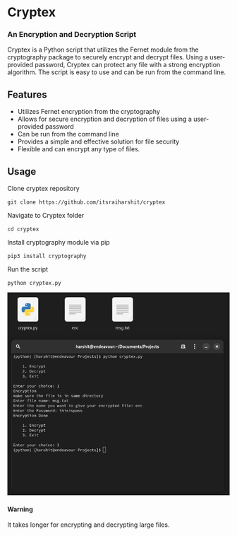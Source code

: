 # Cryptex
### An Encryption and Decryption Script
Cryptex is a Python script that utilizes the Fernet module from the cryptography package to securely encrypt and decrypt files. Using a user-provided password, Cryptex can protect any file with a strong encryption algorithm. The script is easy to use and can be run from the command line.

## Features

- Utilizes Fernet encryption from the cryptography
- Allows for secure encryption and decryption of files using a user-provided password
- Can be run from the command line
- Provides a simple and effective solution for file security
- Flexible and can encrypt any type of files.

## Usage

Clone cryptex repository
```
git clone https://github.com/itsraiharshit/cryptex
```
Navigate to Cryptex folder
```
cd cryptex
```
Install cryptography module via pip
```
pip3 install cryptography
```
Run the script
```
python cryptex.py
```
![Usage](./usage.png)

#### Warning
It takes longer for encrypting and decrypting large files.

